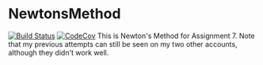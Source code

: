 # NewtonsMethod

[![Build Status](https://travis-ci.com/malaf3/NewtonsMethod.jl.svg?branch=master)](https://travis-ci.com/malaf3/NewtonsMethod.jl)
[![CodeCov](https://codecov.io/gh/malaf3/NewtonsMethod.jl/branch/master/graph/badge.svg)](https://codecov.io/gh/malaf3/NewtonsMethod.jl)
This is Newton's Method for Assignment 7.  Note that my previous attempts can still be seen on my two other accounts, although they didn't work well.
